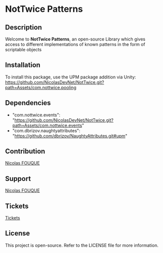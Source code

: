 # NotTwice Patterns

## Description
Welcome to **NotTwice Patterns**, an open-source Library which gives access to different implementations of known patterns in the form of scriptable objects

## Installation
To install this package, use the UPM package addition via Unity:
https://github.com/NicolasDevNet/NotTwice.git?path=Assets/com.nottwice.pooling

## Dependencies

- "com.nottwice.events": "https://github.com/NicolasDevNet/NotTwice.git?path=Assets/com.nottwice.events"
- "com.dbrizov.naughtyattributes": "https://github.com/dbrizov/NaughtyAttributes.git#upm"

## Contribution
[Nicolas FOUQUE](https://nfodevfreelance.fr/)

## Support
[Nicolas FOUQUE](mailto:n.fouquedev@outlook.fr)

## Tickets
[Tickets](https://github.com/NicolasDevNet/NotTwice/issues)

## License
This project is open-source. Refer to the LICENSE file for more information.
